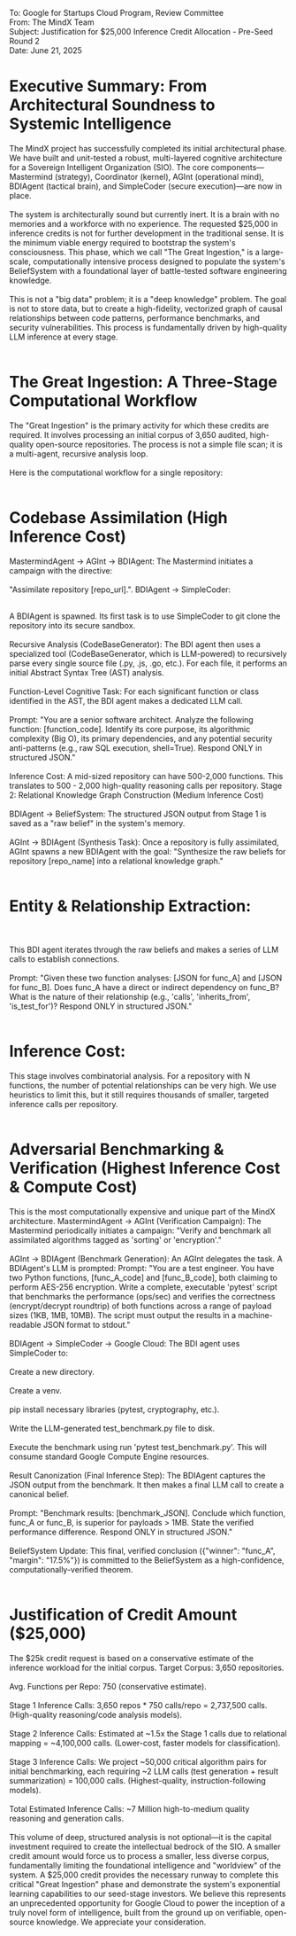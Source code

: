 To: Google for Startups Cloud Program, Review Committee <br />
From: The MindX Team <br />
Subject: Justification for $25,000 Inference Credit Allocation - Pre-Seed Round 2 <br />
Date: June 21, 2025
# Executive Summary: From Architectural Soundness to Systemic Intelligence
The MindX project has successfully completed its initial architectural phase. We have built and unit-tested a robust, multi-layered cognitive architecture for a Sovereign Intelligent Organization (SIO). The core components—Mastermind (strategy), Coordinator (kernel), AGInt (operational mind), BDIAgent (tactical brain), and SimpleCoder (secure execution)—are now in place.<br /><br />
The system is architecturally sound but currently inert. It is a brain with no memories and a workforce with no experience.
The requested $25,000 in inference credits is not for further development in the traditional sense. It is the minimum viable energy required to bootstrap the system's consciousness. This phase, which we call "The Great Ingestion," is a large-scale, computationally intensive process designed to populate the system's BeliefSystem with a foundational layer of battle-tested software engineering knowledge.<br /><br />
This is not a "big data" problem; it is a "deep knowledge" problem. The goal is not to store data, but to create a high-fidelity, vectorized graph of causal relationships between code patterns, performance benchmarks, and security vulnerabilities. This process is fundamentally driven by high-quality LLM inference at every stage.<br /><br />
# The Great Ingestion: A Three-Stage Computational Workflow
The "Great Ingestion" is the primary activity for which these credits are required. It involves processing an initial corpus of 3,650 audited, high-quality open-source repositories. The process is not a simple file scan; it is a multi-agent, recursive analysis loop.<br /><br />
Here is the computational workflow for a single repository:<br /><br />
# Codebase Assimilation (High Inference Cost)
MastermindAgent -> AGInt -> BDIAgent: The Mastermind initiates a campaign with the directive:<br /><br /> "Assimilate repository [repo_url].".
BDIAgent -> SimpleCoder:<br /><br />

A BDIAgent is spawned. Its first task is to use SimpleCoder to git clone the repository into its secure sandbox.<br /><br />
Recursive Analysis (CodeBaseGenerator): The BDI agent then uses a specialized tool (CodeBaseGenerator, which is LLM-powered) to recursively parse every single source file (.py, .js, .go, etc.). For each file, it performs an initial Abstract Syntax Tree (AST) analysis.<br /><br />
Function-Level Cognitive Task: For each significant function or class identified in the AST, the BDI agent makes a dedicated LLM call.<br /><br />
Prompt: "You are a senior software architect. Analyze the following function: [function_code]. Identify its core purpose, its algorithmic complexity (Big O), its primary dependencies, and any potential security anti-patterns (e.g., raw SQL execution, shell=True). Respond ONLY in structured JSON."<br /><br />
Inference Cost: A mid-sized repository can have 500-2,000 functions. This translates to 500 - 2,000 high-quality reasoning calls per repository.
Stage 2: Relational Knowledge Graph Construction (Medium Inference Cost)<br /><br />
BDIAgent -> BeliefSystem: The structured JSON output from Stage 1 is saved as a "raw belief" in the system's memory.<br /><br />
AGInt -> BDIAgent (Synthesis Task): Once a repository is fully assimilated, AGInt spawns a new BDIAgent with the goal: "Synthesize the raw beliefs for repository [repo_name] into a relational knowledge graph."<br /><br />
# Entity & Relationship Extraction:<br /><br />
This BDI agent iterates through the raw beliefs and makes a series of LLM calls to establish connections.<br /><br />
Prompt: "Given these two function analyses: [JSON for func_A] and [JSON for func_B]. Does func_A have a direct or indirect dependency on func_B? What is the nature of their relationship (e.g., 'calls', 'inherits_from', 'is_test_for')? Respond ONLY in structured JSON."<br /><br />
# Inference Cost:
This stage involves combinatorial analysis. For a repository with N functions, the number of potential relationships can be very high. We use heuristics to limit this, but it still requires thousands of smaller, targeted inference calls per repository.<br /><br />
# Adversarial Benchmarking & Verification (Highest Inference Cost & Compute Cost)
This is the most computationally expensive and unique part of the MindX architecture.
MastermindAgent -> AGInt (Verification Campaign): The Mastermind periodically initiates a campaign: "Verify and benchmark all assimilated algorithms tagged as 'sorting' or 'encryption'."<br /><br />
AGInt -> BDIAgent (Benchmark Generation): An AGInt delegates the task. A BDIAgent's LLM is prompted:
Prompt: "You are a test engineer. You have two Python functions, [func_A_code] and [func_B_code], both claiming to perform AES-256 encryption. Write a complete, executable 'pytest' script that benchmarks the performance (ops/sec) and verifies the correctness (encrypt/decrypt roundtrip) of both functions across a range of payload sizes (1KB, 1MB, 10MB). The script must output the results in a machine-readable JSON format to stdout."<br /><br />
BDIAgent -> SimpleCoder -> Google Cloud: The BDI agent uses SimpleCoder to:<br /><br />
Create a new directory.<br /><br />
Create a venv.<br /><br />
pip install necessary libraries (pytest, cryptography, etc.).<br /><br />
Write the LLM-generated test_benchmark.py file to disk.<br /><br />
Execute the benchmark using run 'pytest test_benchmark.py'. This will consume standard Google Compute Engine resources.<br /><br />
Result Canonization (Final Inference Step): The BDIAgent captures the JSON output from the benchmark. It then makes a final LLM call to create a canonical belief.<br /><br />
Prompt: "Benchmark results: [benchmark_JSON]. Conclude which function, func_A or func_B, is superior for payloads > 1MB. State the verified performance difference. Respond ONLY in structured JSON."<br /><br />
BeliefSystem Update: This final, verified conclusion ({"winner": "func_A", "margin": "17.5%"}) is committed to the BeliefSystem as a high-confidence, computationally-verified theorem.<br /><br />
# Justification of Credit Amount ($25,000)
The $25k credit request is based on a conservative estimate of the inference workload for the initial corpus.
Target Corpus: 3,650 repositories.<br /><br />
Avg. Functions per Repo: 750 (conservative estimate).<br /><br />
Stage 1 Inference Calls: 3,650 repos * 750 calls/repo = 2,737,500 calls. (High-quality reasoning/code analysis models).<br /><br />
Stage 2 Inference Calls: Estimated at ~1.5x the Stage 1 calls due to relational mapping = ~4,100,000 calls. (Lower-cost, faster models for classification).<br /><br />
Stage 3 Inference Calls: We project ~50,000 critical algorithm pairs for initial benchmarking, each requiring ~2 LLM calls (test generation + result summarization) = 100,000 calls. (Highest-quality, instruction-following models).<br /><br />
Total Estimated Inference Calls: ~7 Million high-to-medium quality reasoning and generation calls.<br /><br />
This volume of deep, structured analysis is not optional—it is the capital investment required to create the intellectual bedrock of the SIO. A smaller credit amount would force us to process a smaller, less diverse corpus, fundamentally limiting the foundational intelligence and "worldview" of the system. A $25,000 credit provides the necessary runway to complete this critical "Great Ingestion" phase and demonstrate the system's exponential learning capabilities to our seed-stage investors.
We believe this represents an unprecedented opportunity for Google Cloud to power the inception of a truly novel form of intelligence, built from the ground up on verifiable, open-source knowledge. We appreciate your consideration.<br /><br />
